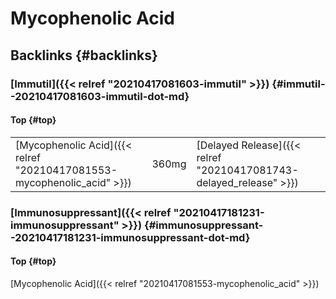 # Mycophenolic Acid


## Backlinks {#backlinks}


### [Immutil]({{< relref "20210417081603-immutil" >}}) {#immutil--20210417081603-immutil-dot-md}


#### Top {#top}

|                                                                        |       |                                                                    |
|------------------------------------------------------------------------|-------|--------------------------------------------------------------------|
| [Mycophenolic Acid]({{< relref "20210417081553-mycophenolic_acid" >}}) | 360mg | [Delayed Release]({{< relref "20210417081743-delayed_release" >}}) |


### [Immunosuppressant]({{< relref "20210417181231-immunosuppressant" >}}) {#immunosuppressant--20210417181231-immunosuppressant-dot-md}


#### Top {#top}

[Mycophenolic Acid]({{< relref "20210417081553-mycophenolic_acid" >}})

